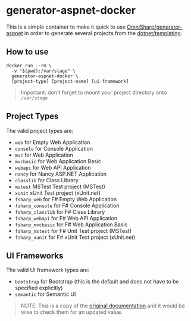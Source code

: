 generator-aspnet-docker
=======================

This is a simple container to make it quick to use [OmniSharp/generator-aspnet][0] in order to generate several projects from the [dotnet/templating][1].

## How to use

    docker run --rm \
      -v "$(pwd):/var/stage" \
      generator-aspnet-docker \
      [project-type] [project-name] [ui-framework]

> Important: don't forget to mount your project directory onto `/var/stage`

## Project Types

The valid project types are:

- `web` for Empty Web Application
- `console` for Console Application
- `mvc` for Web Application
- `mvcbasic` for Web Application Basic
- `webapi` for Web API Application
- `nancy` for Nancy ASP.NET Application
- `classlib` for Class Library
- `mstest` MSTest Test project (MSTest)
- `xunit` xUnit Test project (xUnit.net)
- `fsharp_web` for F# Empty Web Application
- `fsharp_console` for F# Console Application
- `fsharp_classlib` for F# Class Library
- `fsharp_webapi` for F# Web API Application
- `fsharp_mvcbasic` for F# Web Application Basic
- `fsharp_mstest` for F# Unit Test project (MSTest)
- `fsharp_xunit` for F# xUnit Test project (xUnit.net)

## UI Frameworks

The valid UI framework types are:

- `bootstrap` for Bootstrap (this is the default and does not have to be specified explicitly)
- `semantic` for Semantic UI

> NOTE: This is a copy of the [original documentation][2] and it would be wise to check them for an updated value.


[0]: https://github.com/OmniSharp/generator-aspnet
[1]: https://github.com/dotnet/templating
[2]: https://github.com/OmniSharp/generator-aspnet#command-line-automation
